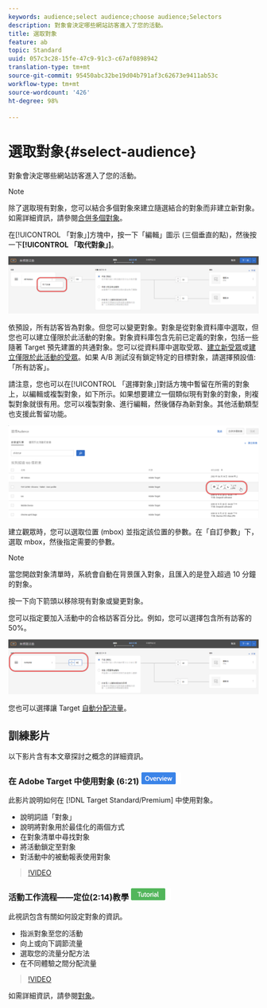 ```yaml
---
keywords: audience;select audience;choose audience;Selectors
description: 對象會決定哪些網站訪客進入了您的活動。
title: 選取對象
feature: ab
topic: Standard
uuid: 057c3c28-15fe-47c9-91c3-c67af0898942
translation-type: tm+mt
source-git-commit: 95450abc32be19d04b791af3c62673e9411ab53c
workflow-type: tm+mt
source-wordcount: '426'
ht-degree: 98%

---
```



# 選取對象{#select-audience}

對象會決定哪些網站訪客進入了您的活動。

>[!NOTE]
>
>除了選取現有對象，您可以結合多個對象來建立隨選結合的對象而非建立新對象。如需詳細資訊，請參閱[合併多個對象](/help/c-target/combining-multiple-audiences.md#concept_A7386F1EA4394BD2AB72399C225981E5)。

在[!UICONTROL 「對象」]方塊中，按一下「編輯」圖示 (三個垂直的點)，然後按一下&#x200B;**[!UICONTROL 「取代對象」]**。

![取代受眾選項](/help/c-activities/t-test-ab/t-test-create-ab/assets/replace-audience.png)

依預設，所有訪客皆為對象。但您可以變更對象。對象是從對象資料庫中選取，但您也可以建立僅限於此活動的對象。對象資料庫包含先前已定義的對象，包括一些隨著 Target 預先建置的共通對象。您可以從資料庫中選取受眾、[建立新受眾](/help/c-target/c-audiences/create-audience.md#task_1D507519D3AD4390B507F188BD294DC1)或[建立僅限於此活動的受眾](/help/c-target/creating-activity-only-audience.md#concept_A6BADCF530ED4AE1852E677FEBE68483)。如果 A/B 測試沒有鎖定特定的目標對象，請選擇預設值:「所有訪客」。

請注意，您也可以在[!UICONTROL 「選擇對象」]對話方塊中暫留在所需的對象上，以編輯或複製對象，如下所示。如果想要建立一個類似現有對象的對象，則複製對象就很有用。您可以複製對象、進行編輯，然後儲存為新對象。其他活動類型也支援此暫留功能。

![受眾暫留](/help/c-activities/t-test-ab/t-test-create-ab/assets/audience_picker_hover-new.png)

建立觀眾時，您可以選取位置 (mbox) 並指定該位置的參數。在「自訂參數」下，選取 mbox，然後指定需要的參數。

>[!NOTE]
>
>當您開啟對象清單時，系統會自動在背景匯入對象，且匯入的是登入超過 10 分鐘的對象。

按一下向下箭頭以移除現有對象或變更對象。

您可以指定要加入活動中的合格訪客百分比。例如，您可以選擇包含所有訪客的 50%。

![受眾百分比](/help/c-activities/t-test-ab/t-test-create-ab/assets/audperc-new.png)

您也可以選擇讓 Target [自動分配流量](/help/c-activities/automated-traffic-allocation/automated-traffic-allocation.md#concept_A1407678796B4C569E94CBA8A9F7F5D4)。

## 訓練影片

以下影片含有本文章探討之概念的詳細資訊。

### 在 Adobe Target 中使用對象 (6:21) ![概述徽章](/help/assets/overview.png)

此影片說明如何在 [!DNL Target Standard/Premium] 中使用對象。

* 說明詞語「對象」
* 說明將對象用於最佳化的兩個方式
* 在對象清單中尋找對象
* 將活動鎖定至對象
* 對活動中的被動報表使用對象

>[!VIDEO](https://video.tv.adobe.com/v/17398)

### 活動工作流程——定位(2:14)教學 ![課程徽章](/help/assets/tutorial.png)

此視訊包含有關如何設定對象的資訊。

* 指派對象至您的活動
* 向上或向下調節流量
* 選取您的流量分配方法
* 在不同體驗之間分配流量

>[!VIDEO](https://video.tv.adobe.com/v/17385)

如需詳細資訊，請參閱[對象](/help/c-target/c-audiences/audiences.md#concept_65BE870D290E412D8BBF557EEA67C271)。

